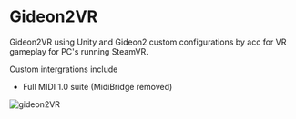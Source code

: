 # Gideon2VR
Gideon2VR using Unity and Gideon2 custom configurations by acc for VR gameplay for PC's running SteamVR. 

Custom intergrations include

- Full MIDI 1.0 suite (MidiBridge removed)

![gideon2VR](https://github.com/AlienCyberCoat/Gideon2-VR/assets/77039180/f7c2100d-b587-4b1b-b9e9-353efe662b22)


